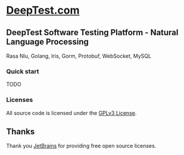 # [DeepTest.com](http://deeptest.com)

## DeepTest Software Testing Platform - Natural Language Processing
Rasa Nlu, Golang, Iris, Gorm, Protobuf, WebSocket, MySQL

### Quick start
TODO

### Licenses
All source code is licensed under the [GPLv3 License](LICENSE.md).

## Thanks
Thank you [JetBrains](https://www.jetbrains.com) for providing free open source licenses.
